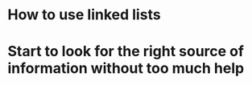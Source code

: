 # How to use linked lists
# Start to look for the right source of information without too much help
